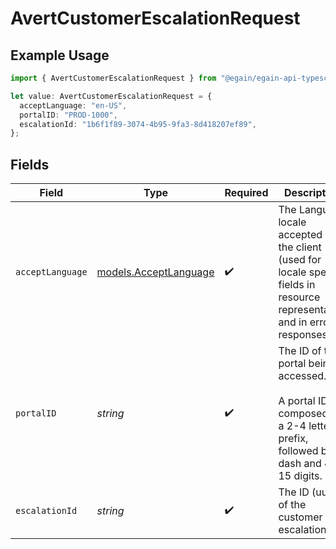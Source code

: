 # AvertCustomerEscalationRequest

## Example Usage

```typescript
import { AvertCustomerEscalationRequest } from "@egain/egain-api-typescript/models/operations";

let value: AvertCustomerEscalationRequest = {
  acceptLanguage: "en-US",
  portalID: "PROD-1000",
  escalationId: "1b6f1f89-3074-4b95-9fa3-8d418207ef89",
};
```

## Fields

| Field                                                                                                                           | Type                                                                                                                            | Required                                                                                                                        | Description                                                                                                                     | Example                                                                                                                         |
| ------------------------------------------------------------------------------------------------------------------------------- | ------------------------------------------------------------------------------------------------------------------------------- | ------------------------------------------------------------------------------------------------------------------------------- | ------------------------------------------------------------------------------------------------------------------------------- | ------------------------------------------------------------------------------------------------------------------------------- |
| `acceptLanguage`                                                                                                                | [models.AcceptLanguage](../../models/acceptlanguage.md)                                                                         | :heavy_check_mark:                                                                                                              | The Language locale accepted by the client (used for locale specific fields in resource representation and in error responses). | en-US                                                                                                                           |
| `portalID`                                                                                                                      | *string*                                                                                                                        | :heavy_check_mark:                                                                                                              | The ID of the portal being accessed.<br><br>A portal ID is composed of a 2-4 letter prefix, followed by a dash and 4-15 digits. | PROD-1000                                                                                                                       |
| `escalationId`                                                                                                                  | *string*                                                                                                                        | :heavy_check_mark:                                                                                                              | The ID (uuid) of the customer escalation.<br/>                                                                                  |                                                                                                                                 |